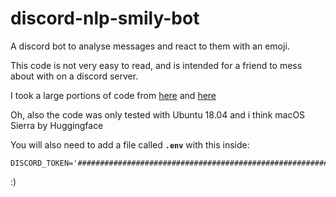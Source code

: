 # discord-nlp-smily-bot

A discord bot to analyse messages and react to them with an emoji.

This code is not very easy to read, and is intended for a friend to mess about with on a discord server.

I took a large portions of code from [here](https://github.com/anuragbhattacharjee/discord-nlp-smily-bot) and [here](https://github.com/huggingface/torchMoji)

Oh, also the code was only tested with Ubuntu 18.04 and i think macOS Sierra by Huggingface

You will also need to add a file called **`.env`** with this inside:
```
DISCORD_TOKEN='###########################################################'
```
:)
